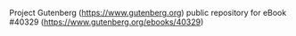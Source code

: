 Project Gutenberg (https://www.gutenberg.org) public repository for eBook #40329 (https://www.gutenberg.org/ebooks/40329)
